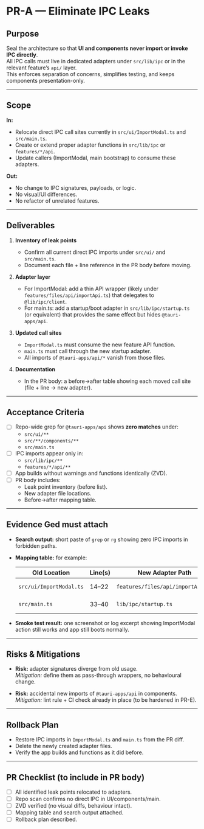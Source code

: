 # PR-A — Eliminate IPC Leaks

## Purpose
Seal the architecture so that **UI and components never import or invoke IPC directly**.  
All IPC calls must live in dedicated adapters under `src/lib/ipc` or in the relevant feature’s `api/` layer.  
This enforces separation of concerns, simplifies testing, and keeps components presentation-only.

---

## Scope

**In:**
- Relocate direct IPC call sites currently in `src/ui/ImportModal.ts` and `src/main.ts`.
- Create or extend proper adapter functions in `src/lib/ipc` or `features/*/api`.
- Update callers (ImportModal, main bootstrap) to consume these adapters.

**Out:**
- No change to IPC signatures, payloads, or logic.
- No visual/UI differences.
- No refactor of unrelated features.

---

## Deliverables

1. **Inventory of leak points**
   - Confirm all current direct IPC imports under `src/ui/` and `src/main.ts`.
   - Document each file + line reference in the PR body before moving.

2. **Adapter layer**
   - For ImportModal: add a thin API wrapper (likely under `features/files/api/importApi.ts`) that delegates to `@lib/ipc/client`.
   - For main.ts: add a startup/boot adapter in `src/lib/ipc/startup.ts` (or equivalent) that provides the same effect but hides `@tauri-apps/api`.

3. **Updated call sites**
   - `ImportModal.ts` must consume the new feature API function.
   - `main.ts` must call through the new startup adapter.
   - All imports of `@tauri-apps/api/*` vanish from those files.

4. **Documentation**
   - In the PR body: a before→after table showing each moved call site (file + line → new adapter).

---

## Acceptance Criteria

- [ ] Repo-wide grep for `@tauri-apps/api` shows **zero matches** under:
  - `src/ui/**`
  - `src/**/components/**`
  - `src/main.ts`
- [ ] IPC imports appear only in:
  - `src/lib/ipc/**`
  - `features/*/api/**`
- [ ] App builds without warnings and functions identically (ZVD).
- [ ] PR body includes:
  - Leak point inventory (before list).
  - New adapter file locations.
  - Before→after mapping table.

---

## Evidence Ged must attach

- **Search output:** short paste of `grep` or `rg` showing zero IPC imports in forbidden paths.
- **Mapping table:** for example:

  | Old Location              | Line(s) | New Adapter Path                  | Notes             |
  |---------------------------|---------|-----------------------------------|-------------------|
  | `src/ui/ImportModal.ts`   | 14–22   | `features/files/api/importApi.ts` | Import workflow   |
  | `src/main.ts`             | 33–40   | `lib/ipc/startup.ts`              | App bootstrap     |

- **Smoke test result:** one screenshot or log excerpt showing ImportModal action still works and app still boots normally.

---

## Risks & Mitigations

- **Risk:** adapter signatures diverge from old usage.  
  *Mitigation:* define them as pass-through wrappers, no behavioural change.

- **Risk:** accidental new imports of `@tauri-apps/api` in components.  
  *Mitigation:* lint rule + CI check already in place (to be hardened in PR-E).

---

## Rollback Plan

- Restore IPC imports in `ImportModal.ts` and `main.ts` from the PR diff.
- Delete the newly created adapter files.
- Verify the app builds and functions as it did before.

---

## PR Checklist (to include in PR body)

- [ ] All identified leak points relocated to adapters.
- [ ] Repo scan confirms no direct IPC in UI/components/main.
- [ ] ZVD verified (no visual diffs, behaviour intact).
- [ ] Mapping table and search output attached.
- [ ] Rollback plan described.
```
